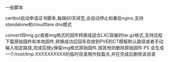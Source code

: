 一些脚本

certbot自动申请证书脚本,每隔60天续签,会自动停止和重启nginx,支持standalone和cloudflare dns模式

convert将img.gz或者img格式的固件转换成适合LXC容器的tar.gz格式,支持远程下载原始固件和本地固件,转换成功后回车存放到PVE的CT模板默认路径或者手动输入指定路径,完成后按y保留img格式原始固件,按其他则删除原始固件
PS 会生成一个/root/tmp.XXXXXXXXXX的临时目录用作挂载点,并在完成后删除该目录
